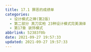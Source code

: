 ```yaml
---
title: 17.1 罪恶的成绩单
categories: 
  - 设计模式之禅(第2版)
  - 第二部分 真刀实枪 23种设计模式完美演绎
  - 第17章 装饰模式
abbrlink: 52383f0b
date: 2021-09-27 19:57:33
updated: 2021-09-27 19:57:33
---
```

